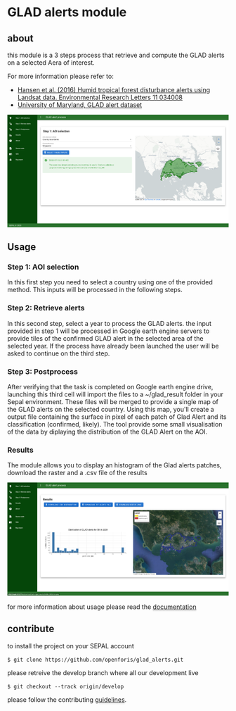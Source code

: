 # GLAD alerts module

## about
this module is a 3 steps process that retrieve and compute the GLAD alerts on a selected Aera of interest.

For more information please refer to:
- [Hansen et al. (2016) Humid tropical forest disturbance alerts using Landsat data. Environmental Research Letters 11 034008](https://iopscience.iop.org/article/10.1088/1748-9326/11/3/034008)
- [University of Maryland, GLAD alert dataset](https://glad.geog.umd.edu/dataset/glad-forest-alerts)

![results](./doc/img/full_input.png)

## Usage

### Step 1: AOI selection
In this first step you need to select a country using one of the provided method. This inputs will be processed in the following steps.

### Step 2: Retrieve alerts
In this second step, select a year to process the GLAD alerts. the input provided in step 1 will be processed in Google earth engine servers to provide tiles of the confirmed GLAD alert in the selected area of the selected year. If the process have already been launched the user will be asked to continue on the third step.

### Step 3: Postprocess
After verifying that the task is completed on Google earth engine drive, launching this third cell will import the files to a ~/glad_result folder in your Sepal environment. These files will be merged to provide a single map of the GLAD alerts on the selected country. Using this map, you'll create a output file containing the surface in pixel of each patch of Glad Alert and its classification (confirmed, likely). The tool provide some small visualisation of the data by diplaying the distribution of the GLAD Alert on the AOI.

### Results
The module allows you to display an histogram of the Glad alerts patches, download the raster and a .csv file of the results

![results](./doc/img/full_results.png)

for more information about usage please read the [documentation](doc/doc.md)

## contribute
to install the project on your SEPAL account 
```
$ git clone https://github.com/openforis/glad_alerts.git
```

please retreive the develop branch where all our development live
```
$ git checkout --track origin/develop
```

please follow the contributing [guidelines](CONTRIBUTING.md).


